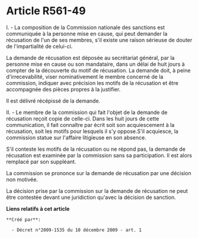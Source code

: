 # Article R561-49

I. - La composition de la Commission nationale des sanctions est communiquée à la personne mise en cause, qui peut demander
la récusation de l'un de ses membres, s'il existe une raison sérieuse de douter de l'impartialité de celui-ci. 

La demande de récusation est déposée au secrétariat général, par la personne mise en cause ou son mandataire, dans un délai
de huit jours à compter de la découverte du motif de récusation. La demande doit, à peine d'irrecevabilité, viser
nominativement le membre concerné de la commission, indiquer avec précision les motifs de la récusation et être accompagnée
des pièces propres à la justifier. 

Il est délivré récépissé de la demande. 

II. - Le membre de la commission qui fait l'objet de la demande de récusation reçoit copie de celle-ci. Dans les huit jours
de cette communication, il fait connaître par écrit soit son acquiescement à la récusation, soit les motifs pour lesquels il
s'y oppose.S'il acquiesce, la commission statue sur l'affaire litigieuse en son absence. 

S'il conteste les motifs de la récusation ou ne répond pas, la demande de récusation est examinée par la commission sans sa
participation. Il est alors remplacé par son suppléant. 

La commission se prononce sur la demande de récusation par une décision non motivée. 

La décision prise par la commission sur la demande de récusation ne peut être contestée devant une juridiction qu'avec la
décision de sanction.

**Liens relatifs à cet article**

	**Créé par**:

	  - Décret n°2009-1535 du 10 décembre 2009 - art. 1
